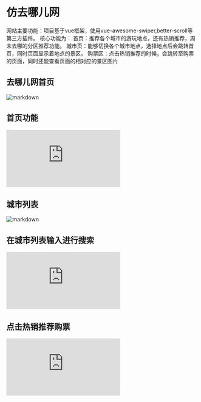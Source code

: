 # 仿去哪儿网
网站主要功能：项目基于vue框架，使用vue-awesome-swiper,better-scroll等第三方插件。
核心功能为：
首页：推荐各个城市的游玩地点，还有热销推荐，周末去哪的分区推荐功能。
城市页：能够切换各个城市地点，选择地点后会跳转首页，同时页面显示着地点的景区。
购票区：点击热销推荐的时候，会跳转至购票的页面，同时还能查看页面的相对应的景区图片



## 去哪儿网首页

![markdown](http://pic2.027cgb.com/632883/%E5%BE%AE%E4%BF%A1%E6%88%AA%E5%9B%BE_20200923110632.png)

## 首页功能

![markdown](http://img2.haokoo.com/getImg.php?url=http://m.qpic.cn/psc?/V51KRHbI3nXX9J3AHMaE0Kwcwq4LYzQ6/TmEUgtj9EK6.7V8ajmQrEGRHFENU8vUQQOqCFxj.aB9QEmKs2zb4KYhtAyIxx5vb4ET9mR8PKx8f8d9zzBZi6lMhQhCv*Vpf70w5g64UzuA!/b&bo=LgEPAi4BDwIDJwI!&rf=viewer_4)

## 城市列表

![markdown](http://read.html5.qq.com/image?src=forum&q=5&r=0&imgflag=7&imageUrl=http://m.qpic.cn/psc?/V51KRHbI3nXX9J3AHMaE0Kwcwq4LYzQ6/TmEUgtj9EK6.7V8ajmQrEGgrV3hjj5.AZis6jmF8kNtwsaUvnsM2qdxvrYMAaCi3v6Sz7y67hieLv6kXPzS5qp661zsGQbZo7EKnvMXb78o!/b&bo=KwEeAisBHgIDFzI!&rf=viewer_4)

## 在城市列表输入进行搜索
![markdown](http://img2.haokoo.com/getImg.php?url=http://m.qpic.cn/psc?/V51KRHbI3nXX9J3AHMaE0Kwcwq4LYzQ6/TmEUgtj9EK6.7V8ajmQrEOkTDAVzhDjETaRDUmpuDVKnTtdwFQHe*Zgi.k*13Jv4cD0OTWYrBF1FlnQzIRJpTuyWN6ENT91EzKRmP0d7qJg!/b&bo=LgEVAgAAAAADFwo!&rf=viewer_4)


## 点击热销推荐购票

![markdown](http://img2.haokoo.com/getImg.php?url=http://m.qpic.cn/psc?/V51KRHbI3nXX9J3AHMaE0Kwcwq4LYzQ6/TmEUgtj9EK6.7V8ajmQrEO*Lmcjg*L9vx2cLSxZICCMqjD7Yh4C*x4f0r.3Rl2Iw8Y92waw3eu6nVgpZjlontOAMvgclOPrLv6JvFhBf6X4!/b&bo=LQEQAi0BEAIDFzI!&rf=viewer_4)

